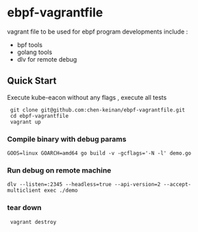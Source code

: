 # ebpf-vagrantfile

vagrant file to be used for ebpf program developments include :
- bpf tools 
- golang tools
- dlv for remote debug

## Quick Start

Execute kube-eacon without any flags , execute all tests 
```
 git clone git@github.com:chen-keinan/ebpf-vagrantfile.git
 cd ebpf-vagrantfile
 vagrant up

```


### Compile binary with debug params
```
GOOS=linux GOARCH=amd64 go build -v -gcflags='-N -l' demo.go
```
### Run debug on remote machine
```
dlv --listen=:2345 --headless=true --api-version=2 --accept-multiclient exec ./demo
```

### tear down
```
 vagrant destroy

```

